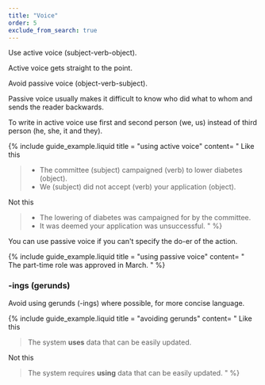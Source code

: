 ```yaml
---
title: "Voice"
order: 5
exclude_from_search: true
---
```


Use active voice (subject-verb-object).

Active voice gets straight to the point.

Avoid passive voice (object-verb-subject).

Passive voice usually makes it difficult to know who did what to whom and sends the reader backwards.

To write in active voice use first and second person (we, us) instead of third person (he, she, it and they).

{% include guide_example.liquid
  title = "using active voice"
  content= "
Like this

> - The committee (subject) campaigned (verb) to lower diabetes (object).
> - We (subject) did not accept (verb) your application (object).

Not this

> - The lowering of diabetes was campaigned for by the committee.
> - It was deemed your application was unsuccessful.
"
%}

You can use passive voice if you can't specify the do-er of the action.

{% include guide_example.liquid
  title = "using passive voice"
  content= "
The part-time role was approved in March.
"
%}

### -ings (gerunds)

Avoid using gerunds (-ings) where possible, for more concise language.

{% include guide_example.liquid
  title = "avoiding gerunds"
  content= "
Like this

> The system **uses** data that can be easily updated.

Not this

> The system requires **using** data that can be easily updated.
"
%}
